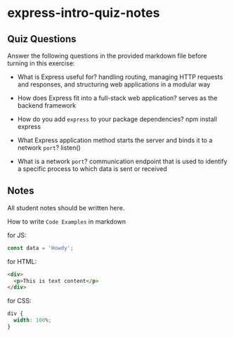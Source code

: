 # express-intro-quiz-notes

## Quiz Questions

Answer the following questions in the provided markdown file before turning in this exercise:

- What is Express useful for?
  handling routing, managing HTTP requests and responses, and structuring web applications in a modular way

- How does Express fit into a full-stack web application?
  serves as the backend framework

- How do you add `express` to your package dependencies?
  npm install express

- What Express application method starts the server and binds it to a network `port`?
  listen()

- What is a network `port`?
  communication endpoint that is used to identify a specific process to which data is sent or received

## Notes

All student notes should be written here.

How to write `Code Examples` in markdown

for JS:

```javascript
const data = 'Howdy';
```

for HTML:

```html
<div>
  <p>This is text content</p>
</div>
```

for CSS:

```css
div {
  width: 100%;
}
```

